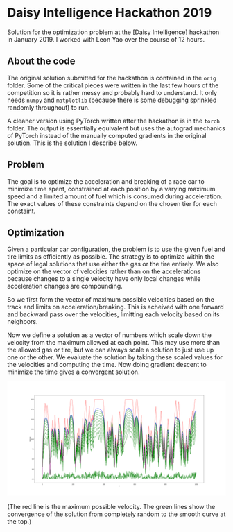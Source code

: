 # Daisy Intelligence Hackathon 2019

Solution for the optimization problem at the [Daisy Intelligence] hackathon in January 2019. I worked with Leon Yao over the course of 12 hours.

## About the code

The original solution submitted for the hackathon is contained in the `orig` folder. Some of the critical pieces were written in the last few hours of the competition so it is rather messy and probably hard to understand. It only needs `numpy` and `matplotlib` (because there is some debugging sprinkled randomly throughout) to run.

A cleaner version using PyTorch written after the hackathon is in the `torch` folder. The output is essentially equivalent but uses the autograd mechanics of PyTorch instead of the manually computed gradients in the original solution. This is the solution I describe below.

## Problem

The goal is to optimize the acceleration and breaking of a race car to minimize time spent, constrained at each position by a varying maximum speed and a limited amount of fuel which is consumed during acceleration. The exact values of these constraints depend on the chosen tier for each constaint. 

## Optimization

Given a particular car configuration, the problem is to use the given fuel and tire limits as efficiently as possible. The strategy is to optimize within the space of legal solutions that use either the gas or the tire entirely. We also optimize on the vector of velocities rather than on the accelerations because changes to a single velocity have only local changes while acceleration changes are compounding.

So we first form the vector of maximum possible velocities based on the track and limits on acceleration/breaking. This is acheived with one forward and backward pass over the velocities, limitting each velocity based on its neighbors.

Now we define a solution as a vector of numbers which scale down the velocity from the maximum allowed at each point. This may use more than the allowed gas or tire, but we can always scale a solution to just use up one or the other. We evaluate the solution by taking these scaled values for the velocities and computing the time. Now doing gradient descent to minimize the time gives a convergent solution.

![Graph showing solution covergence during gradient descent](img/torch-descent.svg)

(The red line is the maximum possible velocity. The green lines show the convergence of the solution from completely random to the smooth curve at the top.)
